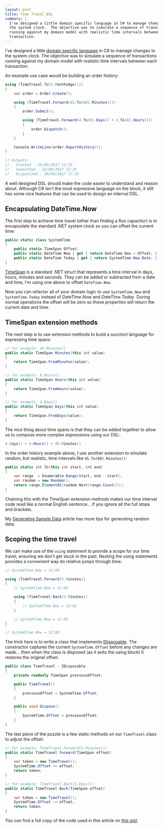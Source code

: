```yaml
---
layout: post
title: Time Travel DSL
summary: |
  I've designed a little domain specific language in C# to manage changes to
  the system clock.  The objective was to simulate a sequence of transactions
  running against my domain model with realistic time intervals between each
  transaction.
---
```

I've designed a little [domain specific language][1] in C# to manage changes to
the system clock.  The objective was to simulate a sequence of transactions
running against my domain model with realistic time intervals between each
transaction.

An example use case would be building an order history:

```c#
using (TimeTravel.To(2.MonthsAgo()))
{
    var order = Order.Create();

    using (TimeTravel.Forward(45.To(60).Minutes()))
    {
        order.Submit();

        using (TimeTravel.Forward(4.To(6).Days() + 2.To(8).Hours()))
        {
            order.Dispatch();
        }
    }

    Console.WriteLine(order.ReportHistory());
}

// Outputs:
//   Created - 25/09/2017 11:33
//   Submitted - 25/09/2017 12:25
//   Dispatched - 30/09/2017 17:25
```

A well designed DSL should make the code easier to understand and reason
about.  Although C# isn't the most expressive language on the block, it still
has some nice features that can be used to design an internal DSL.

## Encapsulating DateTime.Now

The first step to achieve time travel (other than finding a flux capacitor) is
to encapsulate the standard .NET system clock so you can offset the current
time:

```c#
public static class SystemTime
{
    public static TimeSpan Offset;
    public static DateTime Now { get { return DateTime.Now + Offset; } }
    public static DateTime Today { get { return SystemTime.Now.Date; } }
}
```

[TimeSpan][2] is a standard .NET struct that represents a time interval in days,
hours, minutes and seconds.  They can be added or subtracted from a date and
time, I'm using one above to offset `DateTime.Now`.

Now you can refactor all of your domain logic to use `SystemTime.Now` and
`SystemTime.Today` instead of *DateTime.Now* and *DateTime.Today*.  During
normal operations the offset will be zero so these properties will return the
current date and time.

## TimeSpan extension methods

The next step is to use extension methods to build a succinct language for
expressing time spans:

```c#
// for example: 45.Minutes()
public static TimeSpan Minutes(this int value)
{
    return TimeSpan.FromMinutes(value);
}

// for example: 8.Hours()
public static TimeSpan Hours(this int value)
{
    return TimeSpan.FromHours(value);
}

// for example: 4.Days()
public static TimeSpan Days(this int value)
{
    return TimeSpan.FromDays(value);
}
```

The nice thing about time spans is that they can be added together to allow us
to compose more complex expressions using our DSL:

```c#
4.Days() + 6.Hours() + 45.Minutes()
```

In the order history example above, I use another extension to simulate
random, but realistic, time intervals like `45.To(60).Minutes()`:

```c#
public static int To(this int start, int end)
{
    var range  = Enumerable.Range(start, end - start);
    var random = new Random();
    return range.ElementAt(random.Next(range.Count()));
}
```

Chaining this with the TimeSpan extension methods makes our time interval
code read like a normal English sentence... if you ignore all the full stops and
brackets.

My [Generating Sample Data][3] article has more tips for generating random data.

## Scoping the time travel

We can make use of the `using` statement to provide a scope for our time travel,
ensuring we don't get stuck in the past.  Nesting the using statements provides
a convenient way do relative jumps through time:

```c#
// SystemTime.Now = 12:00

using (TimeTravel.Forward(5.Minutes))
{
    // SystemTime.Now = 12:05

    using (TimeTravel.Back(3.Minutes))
    {
        // SystemTime.Now = 12:02
    }

    // SystemTime.Now = 12:05
}

// SystemTime.Now = 12:00
```

The trick here is to write a class that implements [IDisposable][4].  The
constructor captures the current `SystemTime.Offset` before any changes are
made... then when the class is disposed (as it exits the using block) it
restores the original offset.

```c#
public class TimeTravel : IDisposable
{
    private readonly TimeSpan previousOffset;

    public TimeTravel()
    {
        previousOffset = SystemTime.Offset;
    }

    public void Dispose()
    {
        SystemTime.Offset = previousOffset;
    }
}
```

The last piece of the puzzle is a few static methods on our `TimeTravel` class
to adjust the offset:

```c#
// for example: TimeTravel.Forward(5.Minutes())
public static TimeTravel Forward(TimeSpan offset)
{
    var token = new TimeTravel();
    SystemTime.Offset += offset;
    return token;
}

// for example: TimeTravel.Back(5.Days())
public static TimeTravel Back(TimeSpan offset)
{
    var token = new TimeTravel();
    SystemTime.Offset -= offset;
    return token;
}
```

You can find a full copy of the code used in this article on [this gist][5].

[1]: https://martinfowler.com/books/dsl.html
[2]: https://docs.microsoft.com/en-us/dotnet/api/system.timespan
[3]: /2017/02/01/generating-sample-data
[4]: https://docs.microsoft.com/en-us/dotnet/api/system.idisposable
[5]: https://gist.github.com/ColinOrr/b28427d1a64abfade2ca9a75f8156d15
